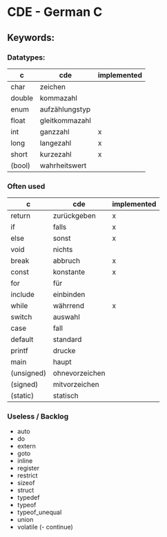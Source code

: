 # CDE - German C

## Keywords:

### Datatypes:

| c      | cde            | implemented |
| -      | -              | -           |
| char   | zeichen        |             |
| double | kommazahl      |             |
| enum   | aufzählungstyp |             |
| float  | gleitkommazahl |             |
| int    | ganzzahl       | x           |
| long   | langezahl      | x           |
| short  | kurzezahl      | x           |
| (bool) | wahrheitswert  |             |

### Often used

| c         | cde           | implemented |
| -         | -             | -           |
| return    | zurückgeben   | x           |
| if        | falls         | x           |
| else      | sonst         | x           |
| void      | nichts        |             |
| break     | abbruch       | x           |
| const     | konstante     | x           |
| for       | für           |             |
| include   | einbinden     |             |
| while     | währrend      | x           |
| switch    | auswahl       |             |
| case      | fall          |             |
| default   | standard      |             |
| printf    | drucke        |             |
| main      | haupt         |             |
| (unsigned)| ohnevorzeichen|             |
| (signed)  | mitvorzeichen |             |
| (static)  | statisch      |             |

### Useless / Backlog
- auto
- do
- extern
- goto
- inline
- register
- restrict
- sizeof
- struct
- typedef
- typeof
- typeof_unequal
- union
- volatile
(- continue)

